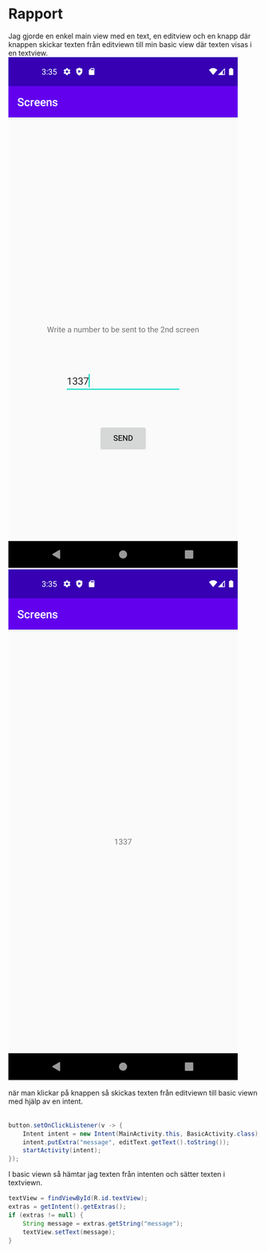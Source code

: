 
# Rapport

Jag gjorde en enkel main view med en text, en editview och en knapp där knappen skickar texten från editviewn till min basic view där texten visas i en textview.
![](Screenshot_1.png)
![](Screenshot_2.png)


när man klickar på knappen så skickas texten från editviewn till basic viewn med hjälp av en intent.

```java

button.setOnClickListener(v -> {
    Intent intent = new Intent(MainActivity.this, BasicActivity.class);
    intent.putExtra("message", editText.getText().toString());
    startActivity(intent);
});
```

I basic viewn så hämtar jag texten från intenten och sätter texten i textviewn.

```java
textView = findViewById(R.id.textView);
extras = getIntent().getExtras();
if (extras != null) {
    String message = extras.getString("message");
    textView.setText(message);
}
```

